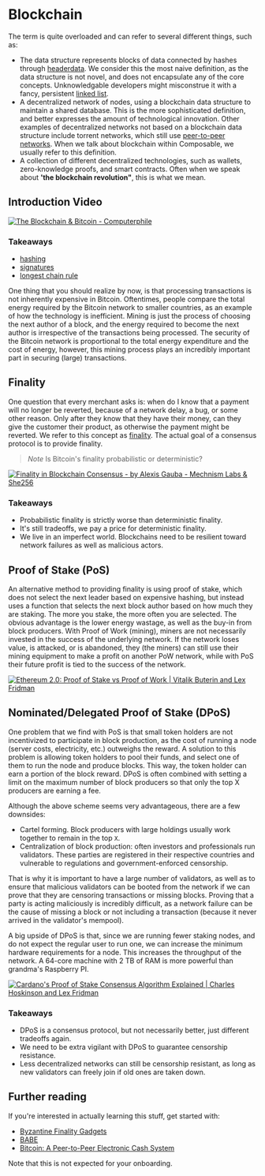 # Blockchain

The term is quite overloaded and can refer to several different things, such as:

- The data structure represents blocks of data connected by hashes through [headerdata](https://www.oreilly.com/library/view/mastering-bitcoin/9781491902639/ch07.html). We consider this the most naive definition, as the data structure is not novel, and does not encapsulate any of the core concepts. Unknowledgable developers might misconstrue it with a fancy, persistent [linked list](https://www.geeksforgeeks.org/data-structures/linked-list/).
- A decentralized network of nodes, using a blockchain data structure to maintain a shared database. This is the more sophisticated definition, and better expresses the amount of technological innovation. Other examples of decentralized networks not based on a blockchain data structure include torrent networks, which still use [peer-to-peer networks](https://www.geeksforgeeks.org/what-is-p2ppeer-to-peer-process/). When we talk about blockchain within Composable, we usually refer to this definition.
- A collection of different decentralized technologies, such as wallets, zero-knowledge proofs, and smart contracts. Often when we speak about **'the blockchain revolution"**, this is what we mean.

## Introduction Video

[![The Blockchain & Bitcoin - Computerphile](https://img.youtube.com/vi/qcuc3rgwZAE/maxresdefault.jpg)](https://youtu.be/qcuc3rgwZAE)

### Takeaways

- [hashing](https://www.educative.io/answers/what-is-hashing)
- [signatures](https://www.coinbase.com/cloud/discover/dev-foundations/digital-signatures#:~:text=Digital%20signatures%20are%20a%20fundamental,other%20users%20from%20spending%20them)
- [longest chain rule](https://learnmeabitcoin.com/technical/longest-chain#:~:text=The%20longest%20chain%20is%20what,on%20the%20same%20transaction%20history.)

One thing that you should realize by now, is that processing transactions is not inherently expensive in Bitcoin. Oftentimes, people compare the total energy required by the Bitcoin network to smaller countries, as an example of how the technology is inefficient. Mining is just the process of choosing the next author of a block, and the energy required to become the next author is irrespective of the transactions being processed. The security of the Bitcoin network is proportional to the total energy expenditure and the cost of energy, however, this mining process plays an incredibly important part in securing (large) transactions.

## Finality

One question that every merchant asks is: when do I know that a payment will no longer be reverted, because of a network delay, a bug, or some other reason. Only after they know that they have their money, can they give the customer their product, as otherwise the payment might be reverted. We refer to this concept as [finality](https://smithandcrown.com/glossary/transaction-finality-probabilisticdeterministic/). The actual goal of a consensus protocol is to provide finality.

> *Note*
> Is Bitcoin's finality probabilistic or deterministic?

[![Finality in Blockchain Consensus - by Alexis Gauba - Mechnism Labs & She256](https://img.youtube.com/vi/efyiPhZvqOA/maxresdefault.jpg)](https://youtu.be/efyiPhZvqOA)

### Takeaways

- Probabilistic finality is strictly worse than deterministic finality.
- It's still tradeoffs, we pay a price for deterministic finality.
- We live in an imperfect world. Blockchains need to be resilient toward network failures as well as malicious actors.

## Proof of Stake (PoS)

An alternative method to providing finality is using proof of stake, which does not select the next leader based on expensive hashing, but instead uses a function that selects the next block author based on how much they are staking. The more you stake, the more often you are selected. The obvious advantage is the lower energy wastage, as well as the buy-in from block producers. With Proof of Work (mining), miners are not necessarily invested in the success of the underlying network. If the network loses value, is attacked, or is abandoned, they (the miners) can still use their mining equipment to make a profit on another PoW network, while with PoS their future profit is tied to the success of the network.

[![Ethereum 2.0: Proof of Stake vs Proof of Work | Vitalik Buterin and Lex Fridman](https://img.youtube.com/vi/3yrqBG-7EVE/maxresdefault.jpg)](https://youtu.be/3yrqBG-7EVE)

## Nominated/Delegated Proof of Stake (DPoS)

One problem that we find with PoS is that small token holders are not incentivized to participate in block production, as the cost of running a node (server costs, electricity, etc.) outweighs the reward. A solution to this problem is allowing token holders to pool their funds, and select one of them to run the node and produce blocks. This way, the token holder can earn a portion of the block reward. DPoS is often combined with setting a limit on the maximum number of block producers so that only the top X producers are earning a fee.

Although the above scheme seems very advantageous, there are a few downsides:

- Cartel forming. Block producers with large holdings usually work together to remain in the top `X`.
- Centralization of block production: often investors and professionals run validators. These parties are registered in their respective countries and vulnerable to regulations and government-enforced censorship.

That is why it is important to have a large number of validators, as well as to ensure that malicious validators can be booted from the network if we can prove that they are censoring transactions or missing blocks. Proving that a party is acting maliciously is incredibly difficult, as a network failure can be the cause of missing a block or not including a transaction (because it never arrived in the validator's mempool).

A big upside of DPoS is that, since we are running fewer staking nodes, and do not expect the regular user to run one, we can increase the minimum hardware requirements for a node. This increases the throughput of the network. A 64-core machine with 2 TB of RAM is more powerful than grandma's Raspberry PI.

[![Cardano's Proof of Stake Consensus Algorithm Explained | Charles Hoskinson and Lex Fridman](https://img.youtube.com/vi/Cj4dhHSJqDQ/maxresdefault.jpg)](https://youtu.be/Cj4dhHSJqDQ)

### Takeaways

- DPoS is a consensus protocol, but not necessarily better, just different tradeoffs again.
- We need to be extra vigilant with DPoS to guarantee censorship resistance.
- Less decentralized networks can still be censorship resistant, as long as new validators can freely join if old ones are taken down.

## Further reading

If you're interested in actually learning this stuff, get started with:

- [Byzantine Finality Gadgets](https://research.web3.foundation/en/latest/polkadot/finality.html#grandpa-full-paper)
- [BABE](https://research.web3.foundation/en/latest/polkadot/block-production/Babe.html)
- [Bitcoin: A Peer-to-Peer Electronic Cash System](https://bitcoin.org/bitcoin.pdf)

Note that this is not expected for your onboarding.